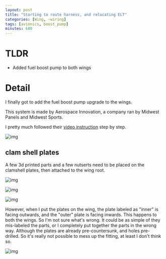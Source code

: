 ```yaml
---
layout: post
title: "Starting to route harness, and relocating ELT"
categories: [Wing, ~wiring]
tags: [avionics, boost_pump]
minutes: 600
---
```


# TLDR

- Added fuel boost pump to both wings

# Detail

I finally got to add the fuel boost pump upgrade to the wings.

This system is made by Aerospace Innovation, a company ran by Midwest Panels and Midwest Sports.

I pretty much followed their [video instruction](https://www.youtube.com/watch?v=7pdvVVJbmzQ&list=PLct-i1ThgHWcq5qc3sLU2xv5L7V3TT0Ud) step by step.

![img](https://lh3.googleusercontent.com/pw/AP1GczOfpWCmMs6Y7wQ5ayoafBdvGUSHi5kQnXjc9u-aWCmJDpGaMDwBsokJxnINyQ5sM4sq06tznP-mSlGl6wyQNBb0Jqv_P6fwWAjfhvZwq5gBhacfrj0nW-T8e2kgKhRuIEXzdqnQp65rLoXeIyE2rUqiRg=w2274-h1712-s-no-gm?authuser=0)

## clam shell plates

A few 3d printed parts and a few nutserts need to be placed on the clamshell plates, then attached to the wing root.

![img](https://lh3.googleusercontent.com/pw/AP1GczN3fXQSSFAala1giSHqKD3BnerVF4nTOq7w8OwjwxFNpm-LD5vNDoQH9C8vzoce9J8sEUM-ysw_s-z30Ft8cZE8TDKvhmYKw3qMZIztTdcn3asFHEAyQtWmOKFsWK5c5Lq5Gpzpiru3tLxlo10qpFK1nQ=w1290-h1712-s-no-gm?authuser=0)

![img](https://lh3.googleusercontent.com/pw/AP1GczNtwwdTAfsZyFirsTbPfTuybEFzVl0D9zPB62wn0rB6N3EDAvpCoVycyWEPf5uGST0_A4FrITjDVc0O3P1UNwJfbilWg1SVE8K6AMmBfppbQamSXIBLKwTICDreTrWNporvxRJhKIxYm-yW3b1IKN-ggw=w2274-h1712-s-no-gm?authuser=0)

![img](https://lh3.googleusercontent.com/pw/AP1GczP2WjnX9ZOh9bjEwgbpP4zHdKaBNpaGx-vB2FTYV6JvjJaXvgztJs2gc862F07TYu-gh0P9tsXt2i-Noz3CV2OJX-j7mcdY9Lwjk8MSoIQMHNjhc9p2o7lTc_3UTENtd38CpuAm5bNgHaNVGsBtfWwXtQ=w2274-h1712-s-no-gm?authuser=0)

However, when I put the plates on the wing, the plate labeled as "inner" is facing outwards, and the "outer" plate is facing inwards. This happens to both the wings. So I'm not sure what's wrong. It could be as simple of they mis-labeled the parts, or I completely put together the parts in the wrong way. Although the plates are already pre-countersunk, and holes pre-drilled. So it's really not possible to mess up the fitting, at least I don't think so.

![img](https://lh3.googleusercontent.com/pw/AP1GczOSHXcS_UKjKevJrc5WG3ln-scqeunl0gQxjsG3fMMtgfJC3odT30-H5Bsu1V5Kb-IHoTPyWbPHVKXYiwHcqmuHZQjfxLZkR_tDpy2J9Wq4cn7F2ufYTCAQLp7TJ3HOfkzePnOT5w-ZcjHMZuvT4KkZyg=w2274-h1712-s-no-gm?authuser=0)
